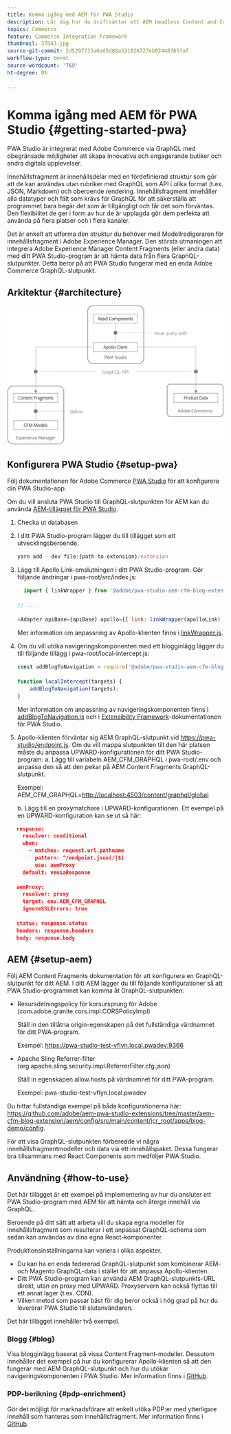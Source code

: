 ```yaml
---
title: Komma igång med AEM för PWA Studio
description: Lär dig hur du driftsätter ett AEM headless Content and Commerce-projekt med PWA Studio.
topics: Commerce
feature: Commerce Integration Framework
thumbnail: 37843.jpg
source-git-commit: 2d5207733a0ad5d88a321826727eb02440765faf
workflow-type: tm+mt
source-wordcount: '769'
ht-degree: 0%

---
```



# Komma igång med AEM för PWA Studio {#getting-started-pwa}

PWA Studio är integrerat med Adobe Commerce via GraphQL med obegränsade möjligheter att skapa innovativa och engagerande butiker och andra digitala upplevelser.

Innehållsfragment är innehållsdelar med en fördefinierad struktur som gör att de kan användas utan rubriker med GraphQL som API i olika format (t.ex. JSON, Markdown) och oberoende rendering. Innehållsfragment innehåller alla datatyper och fält som krävs för GraphQL för att säkerställa att programmet bara begär det som är tillgängligt och får det som förväntas. Den flexibilitet de ger i form av hur de är upplagda gör dem perfekta att använda på flera platser och i flera kanaler.

Det är enkelt att utforma den struktur du behöver med Modellredigeraren för innehållsfragment i Adobe Experience Manager. Den största utmaningen att integrera Adobe Experience Manager Content Fragments (eller andra data) med ditt PWA Studio-program är att hämta data från flera GraphQL-slutpunkter. Detta beror på att PWA Studio fungerar med en enda Adobe Commerce GraphQL-slutpunkt.

## Arkitektur {#architecture}

![PWA headless Architecture](/help/commerce-cloud/assets/PWA-Studio_Architecture.png)

## Konfigurera PWA Studio {#setup-pwa}

Följ dokumentationen för Adobe Commerce [PWA Studio](https://magento.github.io/pwa-studio/tutorials/) för att konfigurera din PWA Studio-app.

Om du vill ansluta PWA Studio till GraphQL-slutpunkten för AEM kan du använda [AEM-tillägget för PWA Studio](https://github.com/adobe/aem-pwa-studio-extensions).

1. Checka ut databasen

1. I ditt PWA Studio-program lägger du till tillägget som ett utvecklingsberoende.

   ```javascript
   yarn add --dev file:{path-to-extension}/extension
   ```

1. Lägg till Apollo Link-omslutningen i ditt PWA Studio-program. Gör följande ändringar i pwa-root/src/index.js:

   ```javascript
     import { linkWrapper } from '@adobe/pwa-studio-aem-cfm-blog-extension';
   
   // ...
   
   <Adapter apiBase={apiBase} apollo={{ link: linkWrapper(apolloLink) }} store={store}>
   ```

   Mer information om anpassning av Apollo-klienten finns i [linkWrapper.js](https://github.com/adobe/aem-pwa-studio-extensions/blob/master/aem-cfm-blog-extension/extension/src/linkWrapper.js).

1. Om du vill utöka navigeringskomponenten med ett blogginlägg lägger du till följande tillägg i pwa-root/local-intercept.js:

   ```javascript
   const addBlogToNavigation = require('@adobe/pwa-studio-aem-cfm-blog-extension/src/addBlogToNavigation');
   
   function localIntercept(targets) {
       addBlogToNavigation(targets);
   }    
   ```

   Mer information om anpassning av navigeringskomponenten finns i [addBlogToNavigation.js](https://github.com/adobe/aem-pwa-studio-extensions/blob/master/aem-cfm-blog-extension/extension/src/addBlogToNavigation.js) och i [Extensibility Framework](https://magento.github.io/pwa-studio/pwa-buildpack/extensibility-framework/)-dokumentationen för PWA Studio.

1. Apollo-klienten förväntar sig AEM GraphQL-slutpunkt vid <https://pwa-studio/endpoint.js>. Om du vill mappa slutpunkten till den här platsen måste du anpassa UPWARD-konfigurationen för ditt PWA Studio-program:
a. Lägg till variabeln AEM_CFM_GRAPHQL i pwa-root/.env och anpassa den så att den pekar på AEM Content Fragments GraphQL-slutpunkt.

   Exempel: AEM_CFM_GRAPHQL=<http://localhost:4503/content/graphql/global>

   b. Lägg till en proxymatchare i UPWARD-konfigurationen. Ett exempel på en UPWARD-konfiguration kan se ut så här:

```json
   response:
     resolver: conditional
     when:
       - matches: request.url.pathname
         pattern: ^/endpoint.json(/|$)
         use: aemProxy
     default: veniaResponse

   aemProxy:
     resolver: proxy
     target: env.AEM_CFM_GRAPHQL
     ignoreSSLErrors: true

   status: response.status
   headers: response.headers
   body: response.body
```

## AEM {#setup-aem}

Följ AEM Content Fragments dokumentation för att konfigurera en GraphQL-slutpunkt för ditt AEM. I ditt AEM lägger du till följande konfigurationer så att PWA Studio-programmet kan komma åt GraphQL-slutpunkten:

* Resursdelningspolicy för korsursprung för Adobe (com.adobe.granite.cors.impl.CORSPolicyImpl)

   Ställ in den tillåtna origin-egenskapen på det fullständiga värdnamnet för ditt PWA-program.

   Exempel:  <https://pwa-studio-test-vflyn.local.pwadev:9366>

* Apache Sling Referrer-filter (org.apache.sling.security.impl.ReferrerFilter.cfg.json)

   Ställ in egenskapen allow.hosts på värdnamnet för ditt PWA-program.

   Exempel: pwa-studio-test-vflyn.local.pwadev

Du hittar fullständiga exempel på båda konfigurationerna här: <https://github.com/adobe/aem-pwa-studio-extensions/tree/master/aem-cfm-blog-extension/aem/config/src/main/content/jcr_root/apps/blog-demo/config>.

För att visa GraphQL-slutpunkten förberedde vi några innehållsfragmentmodeller och data via ett innehållspaket. Dessa fungerar bra tillsammans med React Components som medföljer PWA Studio.

## Användning {#how-to-use}

Det här tillägget är ett exempel på implementering av hur du ansluter ett PWA Studio-program med AEM för att hämta och återge innehåll via GraphQL.

Beroende på ditt sätt att arbeta vill du skapa egna modeller för innehållsfragment som resulterar i ett anpassat GraphQL-schema som sedan kan användas av dina egna React-komponenter.

Produktionsinställningarna kan variera i olika aspekter.

* Du kan ha en enda federerad GraphQL-slutpunkt som kombinerar AEM- och Magento GraphQL-data i stället för att anpassa Apollo-klienten.
* Ditt PWA Studio-program kan använda AEM GraphQL-slutpunkts-URL direkt, utan en proxy med UPWARD. Proxyservern kan också flyttas till ett annat lager (t.ex. CDN).
* Vilken metod som passar bäst för dig beror också i hög grad på hur du levererar PWA Studio till slutanvändaren.

Det här tillägget innehåller två exempel.

### Blogg {#blog}

Visa blogginlägg baserat på vissa Content Fragment-modeller. Dessutom innehåller det exempel på hur du konfigurerar Apollo-klienten så att den fungerar med AEM GraphQL-slutpunkt och hur du utökar navigeringskomponenten i PWA Studio. Mer information finns i [GitHub](https://github.com/adobe/aem-pwa-studio-extensions/tree/master/aem-cfm-blog-extension).

### PDP-berikning {#pdp-enrichment}

Gör det möjligt för marknadsförare att enkelt utöka PDP:er med ytterligare innehåll som hanteras som innehållsfragment.  Mer information finns i [GitHub](https://github.com/adobe/aem-pwa-studio-extensions/tree/master/aem-cif-product-page-extension).
